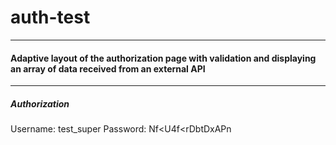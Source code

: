 # auth-test #
---
#### Adaptive layout of the authorization page with validation and displaying an array of data received from an external API ####
---
##### Authorization
Username: test_super
Password: Nf<U4f<rDbtDxAPn
